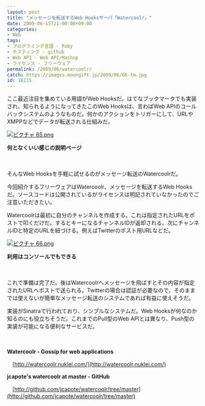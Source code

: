 ```yaml
---
layout: post
title: "メッセージを転送するWeb Hooksサーバ「Watercoolr」"
date: 2009-06-15T21:00:00+09:00
categories:
- Web
tags: 
- プログラミング言語 - Ruby
- ホスティング - github
- Web API - Web API/Mashup
- ライセンス - フリーウェア
permalink: /2009/06/watercoolr/
catch: https://images.moongift.jp/2009/06/66-tm.jpg
id: 16115
---
```

ここ最近注目を集めている用語がWeb Hooksだ。はてなブックマークでも実装され、知られるようになってきたこのWeb Hooksは、言わばWeb APIのコールバックシステムのようなものだ。何かのアクションをトリガーにして、URLやXMPPなどでデータが転送される仕組みだ。

  

[![ピクチャ 65.png](https://images.moongift.jp/2009/06/65-tm.jpg)](https://images.moongift.jp/2009/06/65.png)  
  
**何となくいい感じの説明ページ**

  

　

  

そんなWeb Hooksを手軽に試せるのがメッセージ転送のWatercoolrだ。

  

今回紹介するフリーウェアはWatercoolr、メッセージを転送するWeb Hooksだ。ソースコードは公開されているがライセンスは明記されていなかったのでご注意いただきたい。

  
<!--more-->

Watercoolrは最初に自分のチャンネルを作成する。これは指定されたURLをポストで叩くだけだ。するとキーになるチャンネルIDが返却される。次にチャンネルIDと特定のURLを紐づける。例えばTwitterのポスト用URLなどだ。

  

[![ピクチャ 66.png](https://images.moongift.jp/2009/06/66-tm.jpg)](https://images.moongift.jp/2009/06/66.png)  
  
**利用はコンソールでもできる**

  

　

  

これで準備は完了だ。後はWatercoolrへメッセージを飛ばすとその内容が指定されたURLへポストで送られる。Twitterの場合は認証が必要なので、そのままでは使えないが簡単なメッセージ転送のシステムであれば有益に使えそうだ。

  

実装がSinatraで行われており、シンプルなシステムだ。Web Hooksが何なのか知るのにも役立ちそうだ。これまでのPull型のWeb APIとは異なり、Push型の実装が可能になる便利なサービスだ。

  

　

  

**Watercoolr - Gossip for web applications**  
  
　[http://watercoolr.nuklei.com/](http://watercoolr.nuklei.com/)

  

**jcapote's watercoolr at master - GitHub**  
  
　[http://github.com/jcapote/watercoolr/tree/master](http://github.com/jcapote/watercoolr/tree/master)

  
